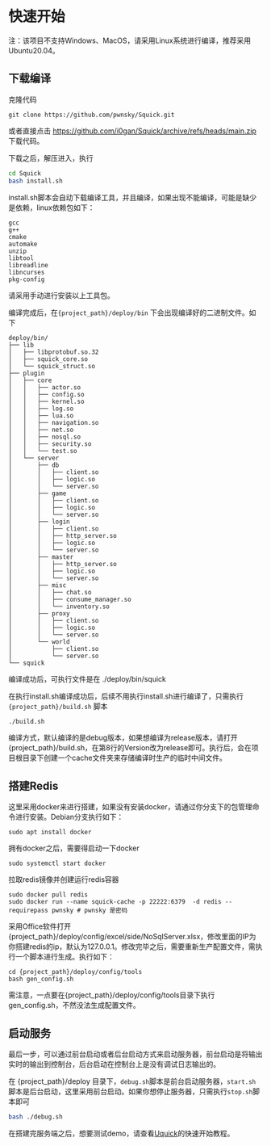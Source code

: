 # 快速开始

注：该项目不支持Windows、MacOS，请采用Linux系统进行编译，推荐采用Ubuntu20.04。

## 下载编译

克隆代码

```
git clone https://github.com/pwnsky/Squick.git
```

或者直接点击 https://github.com/i0gan/Squick/archive/refs/heads/main.zip 下载代码。

下载之后，解压进入，执行

```bash
cd Squick
bash install.sh
```

install.sh脚本会自动下载编译工具，并且编译，如果出现不能编译，可能是缺少是依赖，linux依赖包如下：

```
gcc
g++
cmake
automake
unzip
libtool
libreadline
libncurses
pkg-config
```

请采用手动进行安装以上工具包。

编译完成后，在`{project_path}/deploy/bin` 下会出现编译好的二进制文件。如下

```
deploy/bin/
├── lib
│   ├── libprotobuf.so.32
│   ├── squick_core.so
│   └── squick_struct.so
├── plugin
│   ├── core
│   │   ├── actor.so
│   │   ├── config.so
│   │   ├── kernel.so
│   │   ├── log.so
│   │   ├── lua.so
│   │   ├── navigation.so
│   │   ├── net.so
│   │   ├── nosql.so
│   │   ├── security.so
│   │   └── test.so
│   └── server
│       ├── db
│       │   ├── client.so
│       │   ├── logic.so
│       │   └── server.so
│       ├── game
│       │   ├── client.so
│       │   ├── logic.so
│       │   └── server.so
│       ├── login
│       │   ├── client.so
│       │   ├── http_server.so
│       │   ├── logic.so
│       │   └── server.so
│       ├── master
│       │   ├── http_server.so
│       │   ├── logic.so
│       │   └── server.so
│       ├── misc
│       │   ├── chat.so
│       │   ├── consume_manager.so
│       │   └── inventory.so
│       ├── proxy
│       │   ├── client.so
│       │   ├── logic.so
│       │   └── server.so
│       └── world
│           ├── client.so
│           └── server.so
└── squick
```

编译成功后，可执行文件是在 ./deploy/bin/squick

在执行install.sh编译成功后，后续不用执行install.sh进行编译了，只需执行`{project_path}/build.sh` 脚本

```bash
./build.sh
```

编译方式，默认编译的是debug版本，如果想编译为release版本，请打开{project_path}/build.sh，在第8行的Version改为release即可。执行后，会在项目根目录下创建一个cache文件夹来存储编译时生产的临时中间文件。


## 搭建Redis

这里采用docker来进行搭建，如果没有安装docker，请通过你分支下的包管理命令进行安装。Debian分支执行如下：

```
sudo apt install docker
```

拥有docker之后，需要得启动一下docker

```
sudo systemctl start docker
```

拉取redis镜像并创建运行redis容器

```
sudo docker pull redis
sudo docker run --name squick-cache -p 22222:6379  -d redis --requirepass pwnsky # pwnsky 是密码
```

采用Office软件打开{project_path}/deploy/config/excel/side/NoSqlServer.xlsx，修改里面的IP为你搭建redis的ip，默认为127.0.0.1。修改完毕之后，需要重新生产配置文件，需执行一个脚本进行生成。执行如下：

```
cd {project_path}/deploy/config/tools
bash gen_config.sh
```

需注意，一点要在{project_path}/deploy/config/tools目录下执行gen_config.sh，不然没法生成配置文件。



## 启动服务

最后一步，可以通过前台启动或者后台启动方式来启动服务器，前台启动是将输出实时的输出到控制台，后台启动在控制台上是没有调试日志输出的。

在 {project_path}/deploy 目录下，`debug.sh`脚本是前台启动服务器，`start.sh`脚本是后台启动，这里采用前台启动。如果你想停止服务器，只需执行`stop.sh`脚本即可

```bash
bash ./debug.sh
```

在搭建完服务端之后，想要测试demo，请查看[Uquick](https://github.com/i0gan/Uquick)的快速开始教程。

